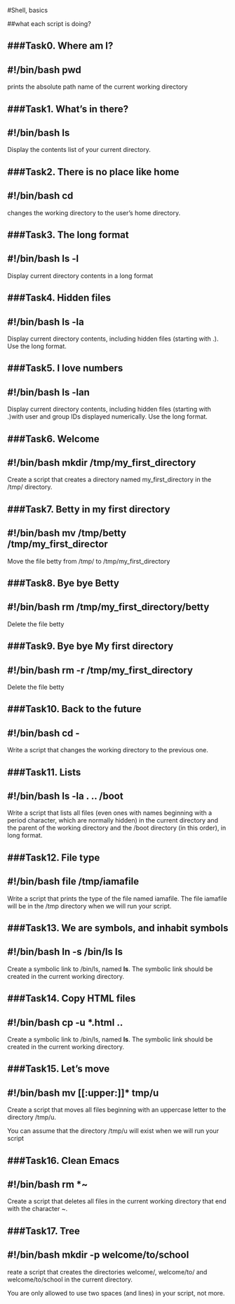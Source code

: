 #Shell, basics

##what each script is doing?

###Task0. Where am I?
---------------------
#!/bin/bash
pwd
---------------------
prints the absolute path name of the current working directory


###Task1. What’s in there?
---------------------
#!/bin/bash
ls
---------------------
Display the contents list of your current directory.


###Task2. There is no place like home
---------------------
#!/bin/bash
cd
---------------------
changes the working directory to the user’s home directory.


###Task3. The long format
---------------------
#!/bin/bash
ls -l
---------------------
Display current directory contents in a long format


###Task4. Hidden files
---------------------
#!/bin/bash
ls -la
---------------------
Display current directory contents, including hidden files (starting with .). Use the long format.


###Task5. I love numbers
---------------------
#!/bin/bash
ls -lan
---------------------
Display current directory contents, including hidden files (starting with .)with user and group IDs displayed numerically. Use the long format.


###Task6. Welcome
---------------------
#!/bin/bash
mkdir /tmp/my_first_directory
---------------------
Create a script that creates a directory named my_first_directory in the /tmp/ directory.


###Task7. Betty in my first directory
---------------------
#!/bin/bash
mv /tmp/betty /tmp/my_first_director
---------------------
Move the file betty from /tmp/ to /tmp/my_first_directory


###Task8. Bye bye Betty 
---------------------
#!/bin/bash
rm /tmp/my_first_directory/betty
---------------------
Delete the file betty



###Task9. Bye bye My first directory
---------------------
#!/bin/bash
rm -r  /tmp/my_first_directory
---------------------
Delete the file betty



###Task10. Back to the future
---------------------
#!/bin/bash
cd -
---------------------
Write a script that changes the working directory to the previous one.



###Task11. Lists
---------------------
#!/bin/bash
ls -la . .. /boot
---------------------
Write a script that lists all files (even ones with names beginning with a period character, which are normally hidden) in the current directory and the parent of the working directory and the /boot directory (in this order), in long format.


###Task12. File type
---------------------
#!/bin/bash
file /tmp/iamafile
---------------------
Write a script that prints the type of the file named iamafile. The file iamafile will be in the /tmp directory when we will run your script.


###Task13. We are symbols, and inhabit symbols
---------------------
#!/bin/bash
ln -s /bin/ls __ls__
---------------------
Create a symbolic link to /bin/ls, named __ls__. The symbolic link should be created in the current working directory.



###Task14. Copy HTML files
---------------------
#!/bin/bash
cp -u *.html ..
---------------------
Create a symbolic link to /bin/ls, named __ls__. The symbolic link should be created in the current working directory.



###Task15. Let’s move
---------------------
#!/bin/bash
mv [[:upper:]]* tmp/u
---------------------
Create a script that moves all files beginning with an uppercase letter to the directory /tmp/u.

You can assume that the directory /tmp/u will exist when we will run your script



###Task16. Clean Emacs
---------------------
#!/bin/bash
rm *~
---------------------
Create a script that deletes all files in the current working directory that end with the character ~.


###Task17. Tree
---------------------
#!/bin/bash
mkdir -p welcome/to/school
---------------------
reate a script that creates the directories welcome/, welcome/to/ and welcome/to/school in the current directory.

You are only allowed to use two spaces (and lines) in your script, not more.
